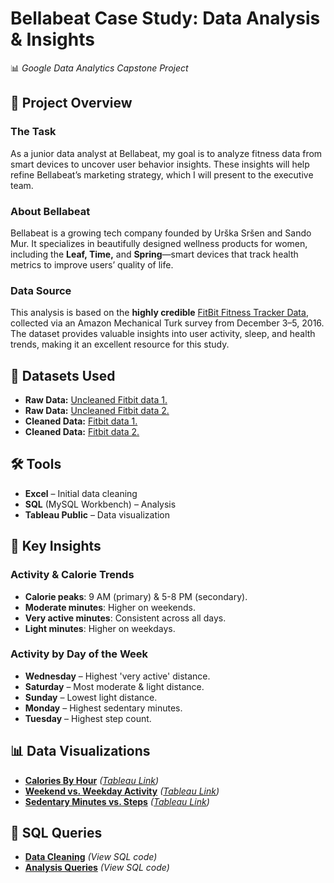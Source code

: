 
# **Bellabeat Case Study: Data Analysis & Insights**  
📊 *Google Data Analytics Capstone Project*  

## **📂 Project Overview**  
### **The Task**  
As a junior data analyst at Bellabeat, my goal is to analyze fitness data from smart devices to uncover user behavior insights. These insights will help refine Bellabeat’s marketing strategy, which I will present to the executive team.  

### **About Bellabeat**  
Bellabeat is a growing tech company founded by Urška Sršen and Sando Mur. It specializes in beautifully designed wellness products for women, including the **Leaf, Time,** and **Spring**—smart devices that track health metrics to improve users’ quality of life.  

### **Data Source**  
This analysis is based on the **highly credible** [FitBit Fitness Tracker Data](https://www.kaggle.com/datasets/arashnic/fitbit), collected via an Amazon Mechanical Turk survey from December 3–5, 2016. The dataset provides valuable insights into user activity, sleep, and health trends, making it an excellent resource for this study.  

## **📜 Datasets Used**  
- **Raw Data:** [Uncleaned Fitbit data 1.](dailyActivity_merged.csv)
- **Raw Data:** [Uncleaned Fitbit data 2.](hourlyCalories_merged.csv)  
- **Cleaned Data:** [Fitbit data 1.](BellaBeat-DailyActiveCLEAN.csv)
- **Cleaned Data:** [Fitbit data 2.](BellaBeat-HourlyCaloriesCLEAN.csv)

## **🛠 Tools**  
- **Excel** – Initial data cleaning 
- **SQL** (MySQL Workbench) – Analysis  
- **Tableau Public** – Data visualization  
 

## **🔎 Key Insights**  
### **Activity & Calorie Trends**  
- **Calorie peaks**: 9 AM (primary) & 5-8 PM (secondary).  
- **Moderate minutes**: Higher on weekends.  
- **Very active minutes**: Consistent across all days.  
- **Light minutes**: Higher on weekdays.  

### **Activity by Day of the Week**  
- **Wednesday** – Highest 'very active' distance.  
- **Saturday** – Most moderate & light distance.  
- **Sunday** – Lowest light distance.  
- **Monday** – Highest sedentary minutes.  
- **Tuesday** – Highest step count.  

## **📊 Data Visualizations**  
- **[Calories By Hour](#)** *([Tableau Link](https://public.tableau.com/views/BellaBeatsInsights-caloriesbyhour/CaloriesByHour?:language=en-GB&publish=yes&:sid=&:redirect=auth&:display_count=n&:origin=viz_share_link))*  
- **[Weekend vs. Weekday Activity](#)** *([Tableau Link](https://public.tableau.com/views/BellaBeatsInsights-WeekendVWeekday/Sheet3?:language=en-GB&publish=yes&:sid=&:redirect=auth&:display_count=n&:origin=viz_share_link))*  
- **[Sedentary Minutes vs. Steps](#)** *([Tableau Link](https://public.tableau.com/views/BellaBeatsInsights-SedentaryvSteps/Sheet4?:language=en-GB&publish=yes&:sid=&:redirect=auth&:display_count=n&:origin=viz_share_link))*  

## **📜 SQL Queries**  
- **[Data Cleaning](#)** *(View SQL code)*  
- **[Analysis Queries](#)** *(View SQL code)*  


